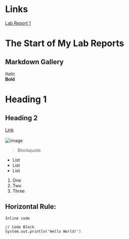 # Links
[Lab Report 1](https://soraUCSD.github.io/cse15l-lab-reports/lab-report-1-week-0.html)

# The Start of My Lab Reports

## Markdown Gallery

*Italic* <br>
**Bold** <br>
# Heading 1
## Heading 2
[Link](http://a.com) <br><br>
![image](http://url/a.png)
> Blockquote
- List
- List
- List
1. One
2. Two
3. Three <br>

Horizontal Rule:
---
`Inline code`
```
// Code Block
System.out.println('Hello World!')
```
